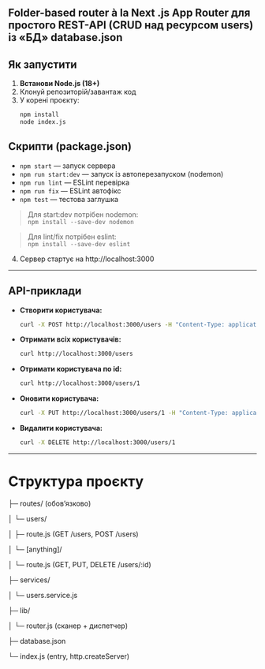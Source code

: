 Folder-based router à la Next .js App Router для простого REST-API (CRUD над ресурсом users) із «БД» database.json
---

## Як запустити

1. **Встанови Node.js (18+)**
2. Клонуй репозиторій/завантаж код
3. У корені проєкту:
    ```bash
    npm install
    node index.js
    ```
## Скрипти (package.json)

- `npm start` — запуск сервера
- `npm run start:dev` — запуск із автоперезапуском (nodemon)
- `npm run lint` — ESLint перевірка
- `npm run fix` — ESLint автофікс
- `npm test` — тестова заглушка

> Для start:dev потрібен nodemon:  
> `npm install --save-dev nodemon`

> Для lint/fix потрібен eslint:  
> `npm install --save-dev eslint`

4. Сервер стартує на http://localhost:3000

---

## API-приклади

- **Створити користувача:**
    ```bash
    curl -X POST http://localhost:3000/users -H "Content-Type: application/json" -d '{"name":"Vlad"}'
    ```

- **Отримати всіх користувачів:**
    ```bash
    curl http://localhost:3000/users
    ```

- **Отримати користувача по id:**
    ```bash
    curl http://localhost:3000/users/1
    ```

- **Оновити користувача:**
    ```bash
    curl -X PUT http://localhost:3000/users/1 -H "Content-Type: application/json" -d '{"name":"New Name"}'
    ```

- **Видалити користувача:**
    ```bash
    curl -X DELETE http://localhost:3000/users/1
    ```

---
# Структура проєкту


├─ routes/          (обов’язково)

│   └─ users/

│       ├─ route.js      (GET /users, POST /users)

│       └─ [anything]/

│           └─ route.js  (GET, PUT, DELETE /users/:id)

├─ services/

│   └─ users.service.js

├─ lib/

│   └─ router.js        (сканер + диспетчер)

├─ database.json

└─ index.js (entry, http.createServer)
